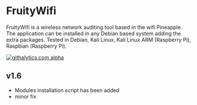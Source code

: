 FruityWifi
==============

FruityWifi is a wireless network auditing tool based in the wifi Pineapple. The application can be installed in any Debian based system adding the extra packages. Tested in Debian, Kali Linux, Kali Linux ARM (Raspberry Pi), Raspbian (Raspberry Pi).

[![githalytics.com alpha](https://cruel-carlota.pagodabox.com/080d09d574c44ef246b87e11ed2468fc "githalytics.com")](http://githalytics.com/xtr4nge/FruityWifi)


v1.6
----------------
- Modules installation script has been added
- minor fix


